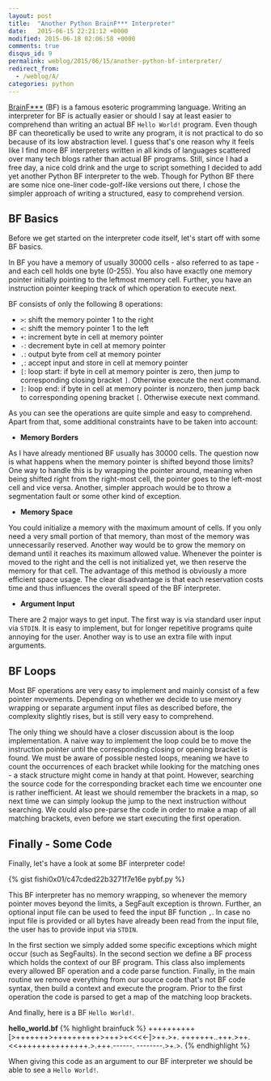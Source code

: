 ```yaml
---
layout: post
title:  "Another Python BrainF*** Interpreter"
date:   2015-06-15 22:21:12 +0000
modified: 2015-06-18 02:06:58 +0000 
comments: true
disqus_id: 9
permalink: weblog/2015/06/15/another-python-bf-interpreter/
redirect_from:
  - /weblog/A/
categories: python
---
```


[BrainF***][wiki-brainfuck] (BF) is a famous esoteric programming language. 
Writing an interpreter for BF is actually easier or should I say at least easier to comprehend than writing an actual BF `Hello World!` program. 
Even though BF can theoretically be used to write any program, it is not practical to do so because of its low abstraction level. 
I guess that's one reason why it feels like I find more BF interpreters written in all kinds of languages scattered over many tech blogs rather than actual BF programs. 
Still, since I had a free day, a nice cold drink and the urge to script something I decided to add yet another Python BF interpreter to the web. 
Though for Python BF there are some nice one-liner code-golf-like versions out there, I chose the simpler approach of writing a structured, easy to comprehend version. <!--more-->

## BF Basics ##

Before we get started on the interpreter code itself, let's start off with some BF basics. 

In BF you have a memory of usually 30000 cells - also referred to as tape - and each cell holds one byte (0-255). 
You also have exactly one memory pointer initially pointing to the leftmost memory cell. 
Further, you have an instruction pointer keeping track of which operation to execute next. 

BF consists of only the following 8 operations: 

* `>`: shift the memory pointer 1 to the right
* `<`: shift the memory pointer 1 to the left
* `+`: increment byte in cell at memory pointer
* `-`: decrement byte in cell at memory pointer
* `.`: output byte from cell at memory pointer
* `,`: accept input and store in cell at memory pointer
* `[`: loop start: if byte in cell at memory pointer is zero, then jump to corresponding closing bracket `]`. 
Otherwise execute the next command.
* `]`: loop end: if byte in cell at memory pointer is nonzero, then jump back to corresponding opening bracket `[`. 
Otherwise execute next command.

As you can see the operations are quite simple and easy to comprehend. 
Apart from that, some additional constraints have to be taken into account:

* **Memory Borders**

As I have already mentioned BF usually has 30000 cells. 
The question now is what happens when the memory pointer is shifted beyond those limits? 
One way to handle this is by wrapping the pointer around, meaning when being shifted right from the right-most cell, the pointer goes to the left-most cell and vice versa. 
Another, simpler approach would be to throw a segmentation fault or some other kind of exception. 

* **Memory Space**

You could initialize a memory with the maximum amount of cells. 
If you only need a very small portion of that memory, than most of the memory was unnecessarily reserved. 
Another way would be to grow the memory on demand until it reaches its maximum allowed value. 
Whenever the pointer is moved to the right and the cell is not initialized yet, we then reserve the memory for that cell. 
The advantage of this method is obviously a more efficient space usage. 
The clear disadvantage is that each reservation costs time and thus influences the overall speed of the BF interpreter. 

* **Argument Input**

There are 2 major ways to get input. 
The first way is via standard user input via `STDIN`. 
It is easy to implement, but for longer repetitive programs quite annoying for the user. 
Another way is to use an extra file with input arguments.

## BF Loops ##

Most BF operations are very easy to implement and mainly consist of a few pointer movements. 
Depending on whether we decide to use memory wrapping or separate argument input files as described before, the complexity slightly rises, but is still very easy to comprehend. 

The only thing we should have a closer discussion about is the loop implementation. 
A naive way to implement the loop could be to move the instruction pointer until the corresponding closing or opening bracket is found. 
We must be aware of possible nested loops, meaning we have to count the occurrences of each bracket while looking for the matching ones - a stack structure might come in handy at that point. 
However, searching the source code for the corresponding bracket each time we encounter one is rather inefficient. 
At least we should remember the brackets in a map, so next time we can simply lookup the jump to the next instruction without searching. 
We could also pre-parse the code in order to make a map of all matching brackets, even before we start executing the first operation. 

## Finally - Some Code ##

Finally, let's have a look at some BF interpreter code!

{% gist fishi0x01/c47cded22b3271f7e16e pybf.py %}

This BF interpreter has no memory wrapping, so whenever the memory pointer moves beyond the limits, a SegFault exception is thrown. 
Further, an optional input file can be used to feed the input BF function `,`. 
In case no input file is provided or all bytes have already been read from the input file, the user has to provide input via `STDIN`.

In the first section we simply added some specific exceptions which might occur (such as SegFaults). 
In the second section we define a BF process which holds the context of our BF program. 
This class also implements every allowed BF operation and a code parse function. 
Finally, in the main routine we remove everything from our source code that's not BF code syntax, then build a context and execute the program. 
Prior to the first operation the code is parsed to get a map of the matching loop brackets. 

And finally, here is a BF `Hello World!`.

**hello_world.bf**
{% highlight brainfuck %}
++++++++++[>+++++++>++++++++++>+++>+<<<<-]>++.>+.
+++++++..+++.>++.<<+++++++++++++++.>.+++.------.
--------.>+.>.
{% endhighlight %}

When giving this code as an argument to our BF interpreter we should be able to see a `Hello World!`.


[wiki-brainfuck]: https://en.wikipedia.org/wiki/Brainfuck

